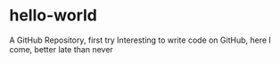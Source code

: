 # hello-world
A GitHub Repository, first try
Interesting to write code on GitHub, here I come, better late than never
